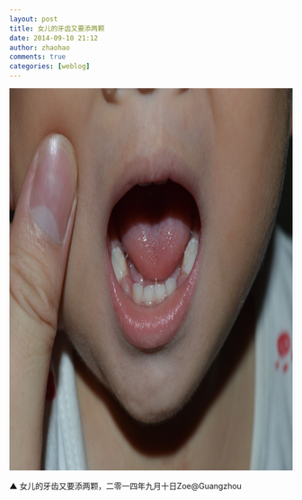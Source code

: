```yaml
---
layout: post
title: 女儿的牙齿又要添两颗
date: 2014-09-10 21:12
author: zhaohao
comments: true
categories: [weblog]
---
```

<a href="/Media/Nikon-2014-09-10-20-46-07.jpg"><img src="/Media/Nikon-2014-09-10-20-46-07.jpg" alt="Nikon 2014-09-10 20-46-07" width="1024" height="680" /></a>

▲ 女儿的牙齿又要添两颗，二零一四年九月十日Zoe@Guangzhou
